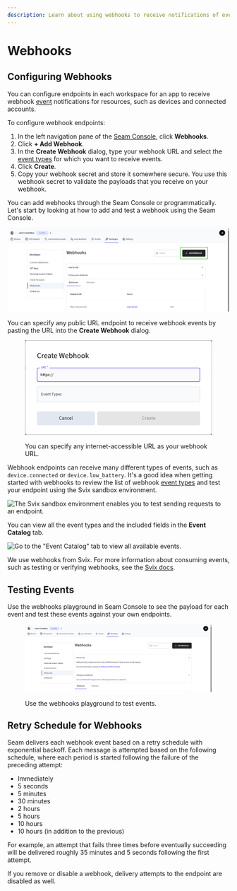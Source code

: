 ```yaml
---
description: Learn about using webhooks to receive notifications of events.
---
```


# Webhooks

## Configuring Webhooks

You can configure endpoints in each workspace for an app to receive webhook [event](../api-clients/events/) notifications for resources, such as devices and connected accounts.

To configure webhook endpoints:

1. In the left navigation pane of the [Seam Console](https://console.seam.co/), click **Webhooks**.
2. Click **+ Add Webhook**.
3. In the **Create Webhook** dialog, type your webhook URL and select the [event types](../api-clients/events/#event-types) for which you want to receive events.
4. Click **Create**.
5. Copy your webhook secret and store it somewhere secure. You use this webhook secret to validate the payloads that you receive on your webhook.

You can add webhooks through the Seam Console or programmatically. Let's start by looking at how to add and test a webhook using the Seam Console.

![Click + Add Webhook to create a webhook for your device events.](../.gitbook/assets/add-webhook-button.png)

You can specify any public URL endpoint to receive webhook events by pasting the URL into the **Create Webhook** dialog.

<figure><img src="../.gitbook/assets/create-webhook-dialog.png" alt="You can specify any internet-accessible URL as your webhook URL." width="563"><figcaption><p>You can specify any internet-accessible URL as your webhook URL.</p></figcaption></figure>

Webhook endpoints can receive many different types of events, such as `device.connected` or `device.low_battery`. It's a good idea when getting started with webhooks to review the list of webhook [event types](../api-clients/events/#event-types) and test your endpoint using the Svix sandbox environment.

![The Svix sandbox environment enables you to test sending requests to an endpoint.](<../.gitbook/assets/image (15).png>)

You can view all the event types and the included fields in the **Event Catalog** tab.

![Go to the "Event Catalog" tab to view all available events.](<../.gitbook/assets/image (27).png>)

We use webhooks from Svix. For more information about consuming events, such as testing or verifying webhooks, see the [Svix docs](https://docs.svix.com/receiving/introduction).

## Testing Events

Use the webhooks playground in Seam Console to see the payload for each event and test these events against your own endpoints.

<figure><img src="../.gitbook/assets/testing-your-webhooks.png" alt="Use the webhooks playground to test events."><figcaption><p>Use the webhooks playground to test events.</p></figcaption></figure>

## Retry Schedule for Webhooks

Seam delivers each webhook event based on a retry schedule with exponential backoff. Each message is attempted based on the following schedule, where each period is started following the failure of the preceding attempt:

* Immediately
* 5 seconds
* 5 minutes
* 30 minutes
* 2 hours
* 5 hours
* 10 hours
* 10 hours (in addition to the previous)

For example, an attempt that fails three times before eventually succeeding will be delivered roughly 35 minutes and 5 seconds following the first attempt.

If you remove or disable a webhook, delivery attempts to the endpoint are disabled as well.
